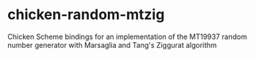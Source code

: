 # chicken-random-mtzig
Chicken Scheme bindings for an implementation of the MT19937 random number generator with Marsaglia and Tang's Ziggurat algorithm
